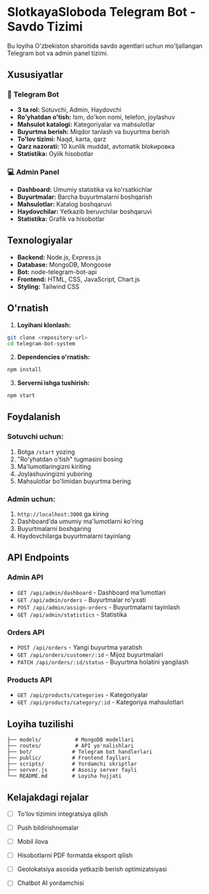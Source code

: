 # SlotkayaSloboda Telegram Bot - Savdo Tizimi

Bu loyiha O'zbekiston sharoitida savdo agentlari uchun mo'ljallangan Telegram bot va admin panel tizimi.

## Xususiyatlar

### 🤖 Telegram Bot
- **3 ta rol:** Sotuvchi, Admin, Haydovchi
- **Ro'yhatdan o'tish:** Ism, do'kon nomi, telefon, joylashuv
- **Mahsulot katalogi:** Kategoriyalar va mahsulotlar
- **Buyurtma berish:** Miqdor tanlash va buyurtma berish
- **To'lov tizimi:** Naqd, karta, qarz
- **Qarz nazorati:** 10 kunlik muddat, avtomatik blokировка
- **Statistika:** Oylik hisobotlar

### 💻 Admin Panel
- **Dashboard:** Umumiy statistika va ko'rsatkichlar
- **Buyurtmalar:** Barcha buyurtmalarni boshqarish
- **Mahsulotlar:** Katalog boshqaruvi
- **Haydovchilar:** Yetkazib beruvchilar boshqaruvi
- **Statistika:** Grafik va hisobotlar

## Texnologiyalar

- **Backend:** Node.js, Express.js
- **Database:** MongoDB, Mongoose
- **Bot:** node-telegram-bot-api
- **Frontend:** HTML, CSS, JavaScript, Chart.js
- **Styling:** Tailwind CSS

## O'rnatish

1. **Loyihani klonlash:**
```bash
git clone <repository-url>
cd telegram-bot-system
```

2. **Dependencies o'rnatish:**
```bash
npm install
```

3. **Serverni ishga tushirish:**
```bash
npm start
```


## Foydalanish

### Sotuvchi uchun:
1. Botga `/start` yozing
2. "Ro'yhatdan o'tish" tugmasini bosing
3. Ma'lumotlaringizni kiriting
4. Joylashuvingizni yuboring
5. Mahsulotlar bo'limidan buyurtma bering

### Admin uchun:
1. `http://localhost:3000` ga kiring
2. Dashboard'da umumiy ma'lumotlarni ko'ring
3. Buyurtmalarni boshqaring
4. Haydovchilarga buyurtmalarni tayinlang

## API Endpoints

### Admin API
- `GET /api/admin/dashboard` - Dashboard ma'lumotlari
- `GET /api/admin/orders` - Buyurtmalar ro'yxati
- `POST /api/admin/assign-orders` - Buyurtmalarni tayinlash
- `GET /api/admin/statistics` - Statistika

### Orders API
- `POST /api/orders` - Yangi buyurtma yaratish
- `GET /api/orders/customer/:id` - Mijoz buyurtmalari
- `PATCH /api/orders/:id/status` - Buyurtma holatini yangilash

### Products API
- `GET /api/products/categories` - Kategoriyalar
- `GET /api/products/category/:id` - Kategoriya mahsulotlari

## Loyiha tuzilishi

```
├── models/           # MongoDB modellari
├── routes/           # API yo'nalishlari
├── bot/             # Telegram bot handlerlari
├── public/          # Frontend fayllari
├── scripts/         # Yordamchi skriptlar
├── server.js        # Asosiy server fayli
└── README.md        # Loyiha hujjati
```

## Kelajakdagi rejalar

- [ ] To'lov tizimini integratsiya qilish
- [ ] Push bildirishnomalar
- [ ] Mobil ilova
- [ ] Hisobotlarni PDF formatda eksport qilish
- [ ] Geolokatsiya asosida yetkazib berish optimizatsiyasi
- [ ] Chatbot AI yordamchisi

